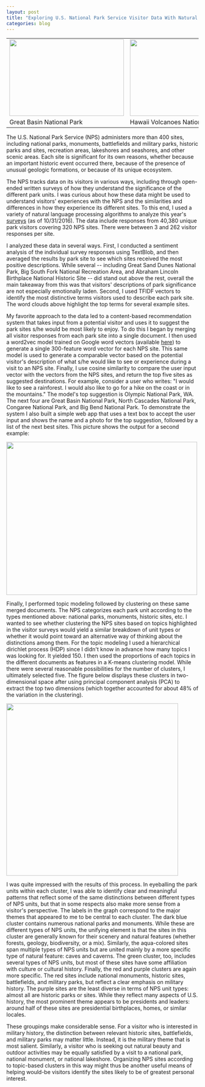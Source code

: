 ```yaml
---
layout: post
title: "Exploring U.S. National Park Service Visitor Data With Natural Language Processing"
categories: blog
---
```


<table>
<tr>
<td><img src='{{ site.baseurl }}/images/Great Basin NP.png' style="width:300px;height:200px;"/></td>
<td><img src='{{ site.baseurl }}/images/Hawaii Volcanoes NP.png' style="width:300px;height:200px;"/></td>
<td><img src='{{ site.baseurl }}/images/Ellis Island.png' style="width:300px;height:200px;"/></td>
</tr>
<tr>
<td align="left">Great Basin National Park</td>
<td align="left">Hawaii Volcanoes National Park</td>
<td align="left">Ellis Island National Monument</td>
</tr>
</table>

The U.S. National Park Service (NPS) administers more than 400 sites, including national parks, monuments, battlefields and military parks, historic parks and sites, recreation areas, lakeshores and seashores, and other scenic areas. Each site is significant for its own reasons, whether because an important historic event occurred there, because of the presence of unusual geologic formations, or because of its unique ecosystem.

The NPS tracks data on its visitors in various ways, including through open-ended written surveys of how they understand the significance of the different park units.  I was curious about how these data might be used to understand visitors' experiences with the NPS and the similarities and differences in how they experience its different sites.  To this end, I used a variety of natural language processing algorithms to analyze this year's [surveys](https://irma.nps.gov/DataStore/Reference/Profile/2208605) (as of 10/31/2016).  The data include responses from 40,380 unique park visitors covering 320 NPS sites. There were between 3 and 262 visitor responses per site.

I analyzed these data in several ways. First, I conducted a sentiment analysis of the individual survey responses using TextBlob, and then averaged the results by park site to see which sites received the most positive descriptions. While several -- including Great Sand Dunes National Park, Big South Fork National Recreation Area, and Abraham Lincoln Birthplace National Historic Site -- did stand out above the rest, overall the main takeaway from this was that visitors' descriptions of park significance are not especially emotionally laden. Second, I used TFIDF vectors to identify the most distinctive terms visitors used to describe each park site.  The word clouds above highlight the top terms for several example sites.

My favorite approach to the data led to a content-based recommendation system that takes input from a potential visitor and uses it to suggest the park sites s/he would be most likely to enjoy. To do this I began by merging all visitor responses from each park site into a single document.  I then used a word2vec model trained on Google word vectors (available [here](https://drive.google.com/file/d/0B7XkCwpI5KDYNlNUTTlSS21pQmM/edit)) to generate a single 300-feature word vector for each NPS site. This same model is used to generate a comparable vector based on the potential visitor's description of what s/he would like to see or experience during a visit to an NPS site.  Finally, I use cosine similarity to compare the user input vector with the vectors from the NPS sites, and return the top five sites as suggested destinations. For example, consider a user who writes: "I would like to see a rainforest.  I would also like to go for a hike on the coast or in the mountains." The model's top suggestion is Olympic National Park, WA.  The next four are Great Basin National Park, North Cascades National Park, Congaree National Park, and Big Bend National Park. To demonstrate the system I also built a simple web app that uses a text box to accept the user input and shows the name and a photo for the top suggestion, followed by a list of the next best sites. This picture shows the output for a second example:

<img src='{{ site.baseurl }}/images/NPS-app.png' style="width:500px;height:400px;"/>      

Finally, I performed topic modeling followed by clustering on these same merged documents. The NPS categorizes each park unit according to the types mentioned above: national parks, monuments, historic sites, etc.  I wanted to see whether clustering the NPS sites based on topics highlighted in the visitor surveys would yield a similar breakdown of unit types or whether it would point toward an alternative way of thinking about the distinctions among them.  For the topic modeling I used a hierarchical dirichlet process (HDP) since I didn't know in advance how many topics I was looking for. It yielded 150.  I then used the proportions of each topics in the different documents as features in a K-means clustering model.  While there were several reasonable possibilities for the number of clusters, I ultimately selected five.  The figure below displays these clusters in two-dimensional space after using principal component analysis (PCA) to extract the top two dimensions (which together accounted for about 48% of the variation in the clustering).  

<img src='{{ site.baseurl }}/images/NPS-clusters.png' style="width:450px;height:450px;"/>

I was quite impressed with the results of this process. In eyeballing the park units within each cluster, I was able to identify clear and meaningful patterns that reflect some of the same distinctions between different types of NPS units, but that in some respects also make more sense from a visitor's perspective. The labels in the graph correspond to the major themes that appeared to me to be central to each cluster.  The dark blue cluster contains numerous national parks and monuments.  While these are different types of NPS units, the unifying element is that the sites in this cluster are generally known for their scenery and natural features (whether forests, geology, biodiversity, or a mix).  Similarly, the aqua-colored sites span multiple types of NPS units but are united mainly by a more specific type of natural feature: caves and caverns.  The green cluster, too, includes several types of NPS units, but most of these sites have some affiliation with culture or cultural history. Finally, the red and purple clusters are again more specific. The red sites include national monuments, historic sites, battlefields, and military parks, but reflect a clear emphasis on military history.  The purple sites are the least diverse in terms of NPS unit types: almost all are historic parks or sites. While they reflect many aspects of U.S. history, the most prominent theme appears to be presidents and leaders: around half of these sites are presidential birthplaces, homes, or similar locales.  

These groupings make considerable sense.  For a visitor who is interested in military history, the distinction between relevant historic sites, battlefields, and military parks may matter little. Instead, it is the military theme that is most salient.  Similarly, a visitor who is seeking out natural beauty and outdoor activities may be equally satisfied by a visit to a national park, national monument, or national lakeshore.  Organizing NPS sites according to topic-based clusters in this way might thus be another useful means of helping would-be visitors identify the sites likely to be of greatest personal interest.    
